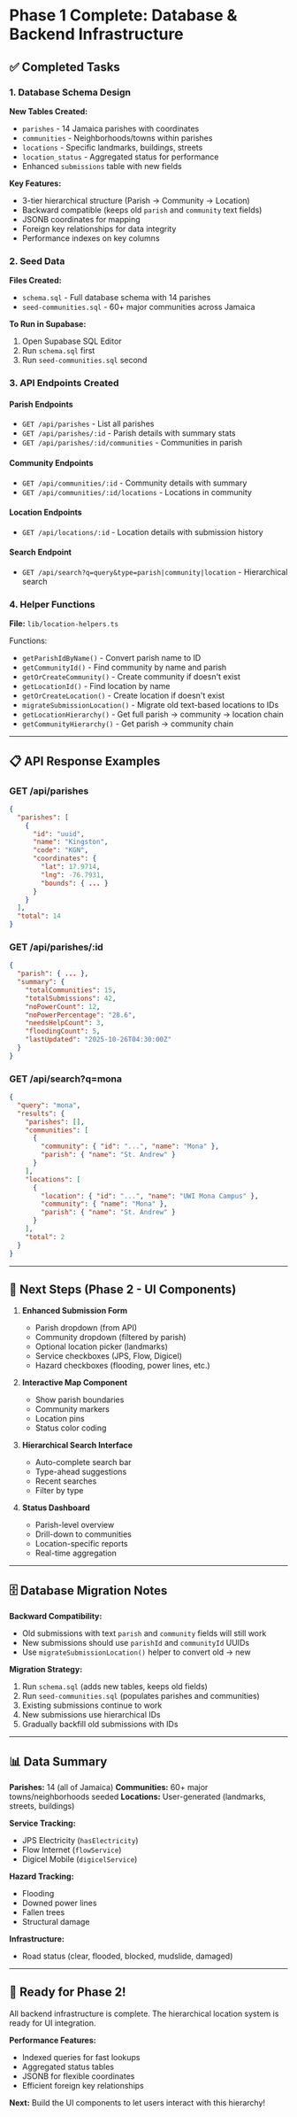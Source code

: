# Phase 1 Complete: Database & Backend Infrastructure

## ✅ Completed Tasks

### 1. Database Schema Design
**New Tables Created:**
- `parishes` - 14 Jamaica parishes with coordinates
- `communities` - Neighborhoods/towns within parishes
- `locations` - Specific landmarks, buildings, streets
- `location_status` - Aggregated status for performance
- Enhanced `submissions` table with new fields

**Key Features:**
- 3-tier hierarchical structure (Parish → Community → Location)
- Backward compatible (keeps old `parish` and `community` text fields)
- JSONB coordinates for mapping
- Foreign key relationships for data integrity
- Performance indexes on key columns

### 2. Seed Data
**Files Created:**
- `schema.sql` - Full database schema with 14 parishes
- `seed-communities.sql` - 60+ major communities across Jamaica

**To Run in Supabase:**
1. Open Supabase SQL Editor
2. Run `schema.sql` first
3. Run `seed-communities.sql` second

### 3. API Endpoints Created

#### Parish Endpoints
- `GET /api/parishes` - List all parishes
- `GET /api/parishes/:id` - Parish details with summary stats
- `GET /api/parishes/:id/communities` - Communities in parish

#### Community Endpoints
- `GET /api/communities/:id` - Community details with summary
- `GET /api/communities/:id/locations` - Locations in community

#### Location Endpoints
- `GET /api/locations/:id` - Location details with submission history

#### Search Endpoint
- `GET /api/search?q=query&type=parish|community|location` - Hierarchical search

### 4. Helper Functions
**File:** `lib/location-helpers.ts`

Functions:
- `getParishIdByName()` - Convert parish name to ID
- `getCommunityId()` - Find community by name and parish
- `getOrCreateCommunity()` - Create community if doesn't exist
- `getLocationId()` - Find location by name
- `getOrCreateLocation()` - Create location if doesn't exist
- `migrateSubmissionLocation()` - Migrate old text-based locations to IDs
- `getLocationHierarchy()` - Get full parish → community → location chain
- `getCommunityHierarchy()` - Get parish → community chain

---

## 📋 API Response Examples

### GET /api/parishes
```json
{
  "parishes": [
    {
      "id": "uuid",
      "name": "Kingston",
      "code": "KGN",
      "coordinates": {
        "lat": 17.9714,
        "lng": -76.7931,
        "bounds": { ... }
      }
    }
  ],
  "total": 14
}
```

### GET /api/parishes/:id
```json
{
  "parish": { ... },
  "summary": {
    "totalCommunities": 15,
    "totalSubmissions": 42,
    "noPowerCount": 12,
    "noPowerPercentage": "28.6",
    "needsHelpCount": 3,
    "floodingCount": 5,
    "lastUpdated": "2025-10-26T04:30:00Z"
  }
}
```

### GET /api/search?q=mona
```json
{
  "query": "mona",
  "results": {
    "parishes": [],
    "communities": [
      {
        "community": { "id": "...", "name": "Mona" },
        "parish": { "name": "St. Andrew" }
      }
    ],
    "locations": [
      {
        "location": { "id": "...", "name": "UWI Mona Campus" },
        "community": { "name": "Mona" },
        "parish": { "name": "St. Andrew" }
      }
    ],
    "total": 2
  }
}
```

---

## 🔄 Next Steps (Phase 2 - UI Components)

1. **Enhanced Submission Form**
   - Parish dropdown (from API)
   - Community dropdown (filtered by parish)
   - Optional location picker (landmarks)
   - Service checkboxes (JPS, Flow, Digicel)
   - Hazard checkboxes (flooding, power lines, etc.)

2. **Interactive Map Component**
   - Show parish boundaries
   - Community markers
   - Location pins
   - Status color coding

3. **Hierarchical Search Interface**
   - Auto-complete search bar
   - Type-ahead suggestions
   - Recent searches
   - Filter by type

4. **Status Dashboard**
   - Parish-level overview
   - Drill-down to communities
   - Location-specific reports
   - Real-time aggregation

---

## 🗄️ Database Migration Notes

**Backward Compatibility:**
- Old submissions with text `parish` and `community` fields will still work
- New submissions should use `parishId` and `communityId` UUIDs
- Use `migrateSubmissionLocation()` helper to convert old → new

**Migration Strategy:**
1. Run `schema.sql` (adds new tables, keeps old fields)
2. Run `seed-communities.sql` (populates parishes and communities)
3. Existing submissions continue to work
4. New submissions use hierarchical IDs
5. Gradually backfill old submissions with IDs

---

## 📊 Data Summary

**Parishes:** 14 (all of Jamaica)
**Communities:** 60+ major towns/neighborhoods seeded
**Locations:** User-generated (landmarks, streets, buildings)

**Service Tracking:**
- JPS Electricity (`hasElectricity`)
- Flow Internet (`flowService`)
- Digicel Mobile (`digicelService`)

**Hazard Tracking:**
- Flooding
- Downed power lines
- Fallen trees
- Structural damage

**Infrastructure:**
- Road status (clear, flooded, blocked, mudslide, damaged)

---

## 🚀 Ready for Phase 2!

All backend infrastructure is complete. The hierarchical location system is ready for UI integration.

**Performance Features:**
- Indexed queries for fast lookups
- Aggregated status tables
- JSONB for flexible coordinates
- Efficient foreign key relationships

**Next:** Build the UI components to let users interact with this hierarchy!
